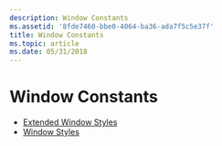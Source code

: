 ```yaml
---
description: Window Constants
ms.assetid: '8fde7460-bbe0-4064-ba36-ada7f5c5e37f'
title: Window Constants
ms.topic: article
ms.date: 05/31/2018
---
```


# Window Constants

-   [Extended Window Styles](extended-window-styles.md)
-   [Window Styles](window-styles.md)

 

 



